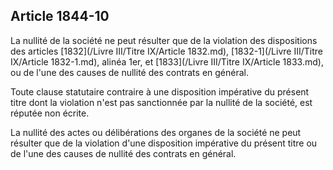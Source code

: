 Article 1844-10
----
La nullité de la société ne peut résulter que de la violation des dispositions
des articles [1832](/Livre III/Titre IX/Article 1832.md), [1832-1](/Livre III/Titre IX/Article 1832-1.md), alinéa 1er, et [1833](/Livre III/Titre IX/Article 1833.md), ou de l'une des causes de
nullité des contrats en général.

Toute clause statutaire contraire à une disposition impérative du présent titre
dont la violation n'est pas sanctionnée par la nullité de la société, est
réputée non écrite.

La nullité des actes ou délibérations des organes de la société ne peut résulter
que de la violation d'une disposition impérative du présent titre ou de l'une
des causes de nullité des contrats en général.
